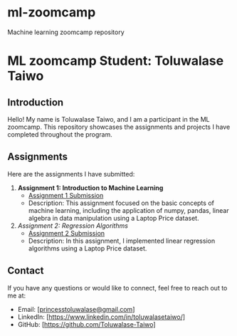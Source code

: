 # ml-zoomcamp
Machine learning zoomcamp repository
# ML zoomcamp Student: Toluwalase Taiwo

## Introduction
Hello! My name is Toluwalase Taiwo, and I am a participant in the ML zoomcamp. This repository showcases the assignments and projects I have completed throughout the program.

## Assignments
Here are the assignments I have submitted:

1. **Assignment 1: Introduction to Machine Learning**
   - [Assignment 1 Submission](https://github.com/Toluwalase-Taiwo/ml-zoomcamp/blob/main/%20homework-notebooks/assignment-01-intro.ipynb)
   - Description: This assignment focused on the basic concepts of machine learning, including the application of numpy, pandas, linear algebra in data manipulation using a Laptop Price dataset.
2. *Assignment 2: Regression Algorithms*
   - [Assignment 2 Submission](https://github.com/Toluwalase-Taiwo/ml-zoomcamp/blob/main/%20homework-notebooks/assignment-02-regression.ipynb)
   - Description: In this assignment, I implemented linear regression algorithms using a Laptop Price dataset. 









## Contact
If you have any questions or would like to connect, feel free to reach out to me at:

- Email: [princesstoluwalase@gmail.com]
- LinkedIn: [https://www.linkedin.com/in/toluwalasetaiwo/]
- GitHub: [https://github.com/Toluwalase-Taiwo]
